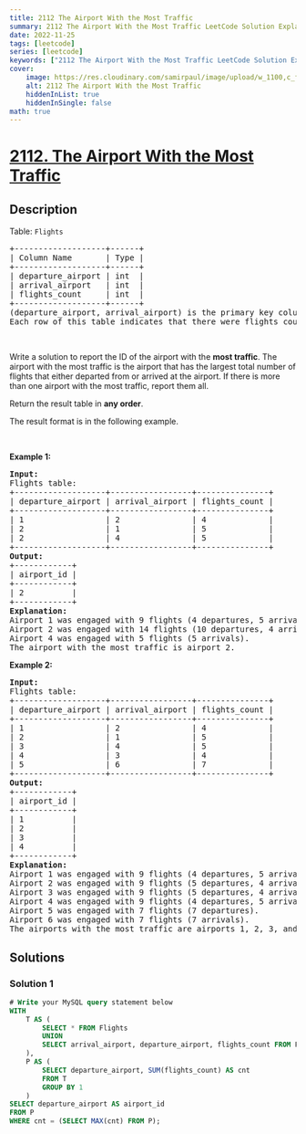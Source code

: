 ```yaml
---
title: 2112 The Airport With the Most Traffic
summary: 2112 The Airport With the Most Traffic LeetCode Solution Explained
date: 2022-11-25
tags: [leetcode]
series: [leetcode]
keywords: ["2112 The Airport With the Most Traffic LeetCode Solution Explained in all languages", "2112 The Airport With the Most Traffic", "LeetCode", "leetcode solution in Python3 C++ Java Go PHP Ruby Swift TypeScript Rust C# JavaScript C", "GeeksforGeeks", "InterviewBit", "Coding Ninjas", "HackerRank", "HackerEarth", "CodeChef", "TopCoder", "AlgoExpert", "freeCodeCamp", "Codeforces", "GitHub", "AtCoder", "Samir Paul"]
cover:
    image: https://res.cloudinary.com/samirpaul/image/upload/w_1100,c_fit,co_rgb:FFFFFF,l_text:Arial_75_bold:2112 The Airport With the Most Traffic - Solution Explained/problem-solving.webp
    alt: 2112 The Airport With the Most Traffic
    hiddenInList: true
    hiddenInSingle: false
math: true
---
```



# [2112. The Airport With the Most Traffic](https://leetcode.com/problems/the-airport-with-the-most-traffic)


## Description

<p>Table: <code>Flights</code></p>

<pre>
+-------------------+------+
| Column Name       | Type |
+-------------------+------+
| departure_airport | int  |
| arrival_airport   | int  |
| flights_count     | int  |
+-------------------+------+
(departure_airport, arrival_airport) is the primary key column (combination of columns with unique values) for this table.
Each row of this table indicates that there were flights_count flights that departed from departure_airport and arrived at arrival_airport.
</pre>

<p>&nbsp;</p>

<p>Write a solution to report the ID of the airport with the <strong>most traffic</strong>. The airport with the most traffic is the airport that has the largest total number of flights that either departed from or arrived at the airport. If there is more than one airport with the most traffic, report them all.</p>

<p>Return the result table in <strong>any order</strong>.</p>

<p>The&nbsp;result format is in the following example.</p>

<p>&nbsp;</p>
<p><strong class="example">Example 1:</strong></p>

<pre>
<strong>Input:</strong> 
Flights table:
+-------------------+-----------------+---------------+
| departure_airport | arrival_airport | flights_count |
+-------------------+-----------------+---------------+
| 1                 | 2               | 4             |
| 2                 | 1               | 5             |
| 2                 | 4               | 5             |
+-------------------+-----------------+---------------+
<strong>Output:</strong> 
+------------+
| airport_id |
+------------+
| 2          |
+------------+
<strong>Explanation:</strong> 
Airport 1 was engaged with 9 flights (4 departures, 5 arrivals).
Airport 2 was engaged with 14 flights (10 departures, 4 arrivals).
Airport 4 was engaged with 5 flights (5 arrivals).
The airport with the most traffic is airport 2.
</pre>

<p><strong class="example">Example 2:</strong></p>

<pre>
<strong>Input:</strong> 
Flights table:
+-------------------+-----------------+---------------+
| departure_airport | arrival_airport | flights_count |
+-------------------+-----------------+---------------+
| 1                 | 2               | 4             |
| 2                 | 1               | 5             |
| 3                 | 4               | 5             |
| 4                 | 3               | 4             |
| 5                 | 6               | 7             |
+-------------------+-----------------+---------------+
<strong>Output:</strong> 
+------------+
| airport_id |
+------------+
| 1          |
| 2          |
| 3          |
| 4          |
+------------+
<strong>Explanation:</strong> 
Airport 1 was engaged with 9 flights (4 departures, 5 arrivals).
Airport 2 was engaged with 9 flights (5 departures, 4 arrivals).
Airport 3 was engaged with 9 flights (5 departures, 4 arrivals).
Airport 4 was engaged with 9 flights (4 departures, 5 arrivals).
Airport 5 was engaged with 7 flights (7 departures).
Airport 6 was engaged with 7 flights (7 arrivals).
The airports with the most traffic are airports 1, 2, 3, and 4.
</pre>

## Solutions

### Solution 1

<!-- tabs:start -->

```sql
# Write your MySQL query statement below
WITH
    T AS (
        SELECT * FROM Flights
        UNION
        SELECT arrival_airport, departure_airport, flights_count FROM Flights
    ),
    P AS (
        SELECT departure_airport, SUM(flights_count) AS cnt
        FROM T
        GROUP BY 1
    )
SELECT departure_airport AS airport_id
FROM P
WHERE cnt = (SELECT MAX(cnt) FROM P);
```

<!-- tabs:end -->

<!-- end -->
